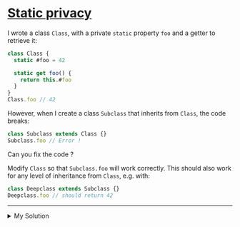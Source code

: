 # [Static privacy](https://www.codewars.com/kata/652a19cd7e92f356f437d059)

I wrote a class `Class`, with a private `static` property `foo` and a getter to retrieve it:

```javascript
class Class {
  static #foo = 42

  static get foo() {
    return this.#foo
  }
}
Class.foo // 42
```

However, when I create a class `Subclass` that inherits from `Class`, the code breaks:

```js
class Subclass extends Class {}
Subclass.foo // Error !
```

Can you fix the code ?

Modify `Class` so that `Subclass.foo` will work correctly. This should also work for any level of inheritance from
`Class`, e.g. with:

```js
class Deepclass extends Subclass {}
Deepclass.foo // should return 42
```

---

<details><summary>My Solution</summary>

```js
class Class {
  static #foo = 42

  static get foo() {
    return Class.#foo
  }
}
```

</details>
